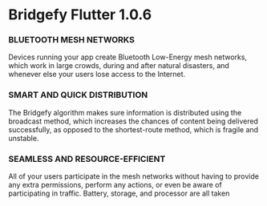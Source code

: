 # Bridgefy Flutter 1.0.6
### BLUETOOTH MESH NETWORKS

Devices running your app create Bluetooth Low-Energy mesh networks, which work in large crowds, during and after natural disasters, and whenever else your users lose access to the Internet.

### SMART AND QUICK DISTRIBUTION

The Bridgefy algorithm makes sure information is distributed using the broadcast method, which increases the chances of content being delivered successfully, as opposed to the shortest-route method, which 
is fragile and unstable.

### SEAMLESS AND RESOURCE-EFFICIENT

All of your users participate in the mesh networks without having to provide any extra permissions, perform any actions, or even be aware of participating in traffic. Battery, storage, and processor are 
all taken


